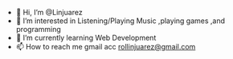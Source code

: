 - 👋 Hi, I’m @Linjuarez
- 👀 I’m interested in Listening/Playing Music ,playing games ,and programming
- 🌱 I’m currently learning Web Development
- 📫 How to reach me gmail acc rollinjuarez@gmail.com 

<!---
Linjuarez/Linjuarez is a ✨ special ✨ repository because its `README.md` (this file) appears on your GitHub profile.
You can click the Preview link to take a look at your changes.
--->

